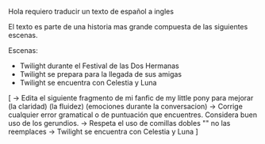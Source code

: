 Hola requiero traducir un texto de español a ingles

El texto es parte de una historia mas grande compuesta de las siguientes escenas.

Escenas:

- Twilight durante el Festival de las Dos Hermanas
- Twilight se prepara para la llegada de sus amigas
- Twilight se encuentra con Celestia y Luna

[
    -> Edita el siguiente fragmento de mi fanfic de my little pony para mejorar (la claridad) (la fluidez) (emociones durante la conversacion)
    -> Corrige cualquier error gramatical o de puntuación que encuentres. Considera buen uso de los gerundios.
    -> Respeta el uso de comillas dobles "" no las reemplaces
    -> Twilight se encuentra con Celestia y Luna
]
